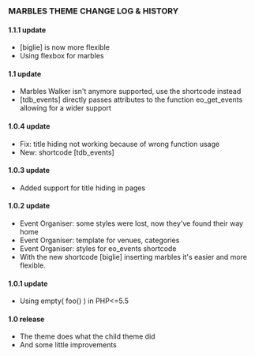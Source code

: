 ### MARBLES THEME CHANGE LOG & HISTORY

#### 1.1.1 update
* [biglie] is now more flexible
* Using flexbox for marbles

#### 1.1 update
* Marbles Walker isn't anymore supported, use the shortcode instead
* [tdb_events] directly passes attributes to the function eo_get_events allowing for a wider support

#### 1.0.4 update
* Fix: title hiding not working because of wrong function usage
* New: shortcode [tdb_events]

#### 1.0.3 update
* Added support for title hiding in pages

#### 1.0.2 update
* Event Organiser: some styles were lost, now they've found their way home
* Event Organiser: template for venues, categories
* Event Organiser: styles for eo_events shortcode
* With the new shortcode [biglie] inserting marbles it's easier and more flexible.

#### 1.0.1 update
* Using empty( foo() ) in PHP<=5.5

#### 1.0 release
* The theme does what the child theme did
* And some little improvements
